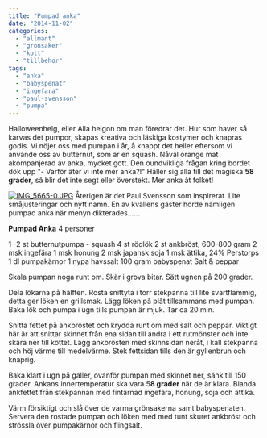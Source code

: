```yaml
---
title: "Pumpad anka"
date: "2014-11-02"
categories: 
  - "allmant"
  - "gronsaker"
  - "kott"
  - "tillbehor"
tags: 
  - "anka"
  - "babyspenat"
  - "ingefara"
  - "paul-svensson"
  - "pumpa"
---
```


Halloweenhelg, eller Alla helgon om man föredrar det. Hur som haver så karvas det pumpor, skapas kreativa och läskiga kostymer och knapras godis. Vi nöjer oss med pumpan i år, å knappt det heller eftersom vi använde oss av butternut, som är en squash. Nåväl orange mat akompanjerad av anka, mycket gott. Den oundvikliga frågan kring bordet dök upp "- Varför äter vi inte mer anka?!" Håller sig alla till det magiska **58 grader**, så blir det inte segt eller överstekt. Mer anka åt folket!  
  
[![IMG_5665-0.JPG](/static/img/IMG_5665-0.jpg)](http://import.local/wp-content/uploads/2014/11/IMG_5665-0.jpg) Återigen är det Paul Svensson som inspirerat. Lite småjusteringar och nytt namn. En av kvällens gäster hörde nämligen pumpad anka när menyn dikterades......

**Pumpad Anka** 4 personer

1 -2 st butternutpumpa - squash 4 st rödlök 2 st ankbröst, 600-800 gram 2 msk ingefära 1 msk honung 2 msk japansk soja 1 msk ättika, 24% Perstorps 1 dl pumpakärnor 1 nypa havssalt 100 gram babyspenat Salt & peppar

Skala pumpan noga runt om. Skär i grova bitar. Sätt ugnen på 200 grader.

Dela lökarna på hälften. Rosta snittyta i torr stekpanna till lite svartflammig, detta ger löken en grillsmak. Lägg löken på plåt tillsammans med pumpan. Baka lök och pumpa i ugn tills pumpan är mjuk. Tar ca 20 min.

Snitta fettet på ankbröstet och krydda runt om med salt och peppar. Viktigt här är att snittar skinnet från ena sidan till andra i ett rutmönster och inte skära ner till köttet. Lägg ankbrösten med skinnsidan neråt, i kall stekpanna och höj värme till medelvärme. Stek fettsidan tills den är gyllenbrun och knaprig.

Baka klart i ugn på galler, ovanför pumpan med skinnet ner, sänk till 150 grader. Ankans innertemperatur ska vara 5**8 grader** när de är klara. Blanda ankfettet från stekpannan med fintärnad ingefära, honung, soja och ättika.

Värm försiktigt och slå över de varma grönsakerna samt babyspenaten. Servera den rostade pumpan och löken med med tunt skuret ankbröst och strössla över pumpakärnor och flingsalt.
